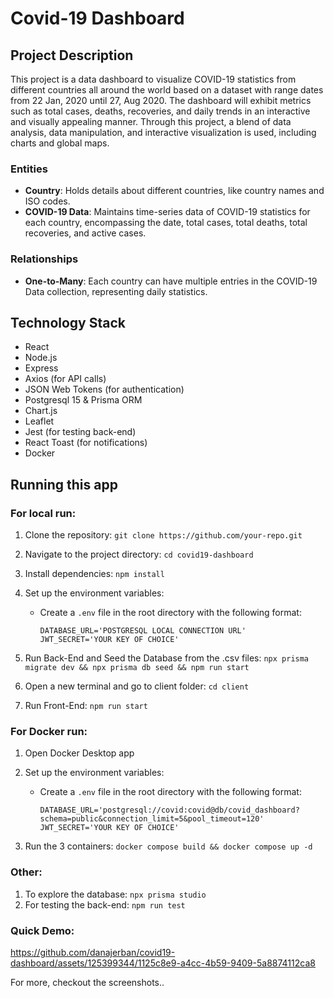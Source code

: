 # Covid-19 Dashboard

## Project Description

This project is a data dashboard to visualize COVID-19 statistics from different countries all around the world based on a dataset with range dates from 22 Jan, 2020 until 27, Aug 2020. The dashboard will exhibit metrics such as total cases, deaths, recoveries, and daily trends in an interactive and visually appealing manner. Through this project, a blend of data analysis, data manipulation, and interactive visualization is used, including charts and global maps.

### Entities

- **Country**: Holds details about different countries, like country names and ISO codes.
- **COVID-19 Data**: Maintains time-series data of COVID-19 statistics for each country, encompassing the date, total cases, total deaths, total recoveries, and active cases.

### Relationships

- **One-to-Many**: Each country can have multiple entries in the COVID-19 Data collection, representing daily statistics.

## Technology Stack
- React
- Node.js
- Express
- Axios (for API calls)
- JSON Web Tokens (for authentication)
- Postgresql 15 & Prisma ORM
- Chart.js
- Leaflet
- Jest (for testing back-end)
- React Toast (for notifications)
- Docker

## Running this app

### For local run:

1. Clone the repository: `git clone https://github.com/your-repo.git`
2. Navigate to the project directory: `cd covid19-dashboard`
3. Install dependencies: `npm install`
4. Set up the environment variables:
   - Create a `.env` file in the root directory with the following format:

     ```
     DATABASE_URL='POSTGRESQL LOCAL CONNECTION URL'
     JWT_SECRET='YOUR KEY OF CHOICE'
     ```

5. Run Back-End and Seed the Database from the .csv files: `npx prisma migrate dev && npx prisma db seed && npm run start`
6. Open a new terminal and go to client folder: `cd client`
7. Run Front-End: `npm run start`

### For Docker run:

1. Open Docker Desktop app
2. Set up the environment variables:
   - Create a `.env` file in the root directory with the following format:

     ```
     DATABASE_URL='postgresql://covid:covid@db/covid_dashboard?schema=public&connection_limit=5&pool_timeout=120'
     JWT_SECRET='YOUR KEY OF CHOICE'
     ```

3. Run the 3 containers: `docker compose build && docker compose up -d`

### Other:

1. To explore the database: `npx prisma studio`
2. For testing the back-end: `npm run test`

### Quick Demo:



https://github.com/danajerban/covid19-dashboard/assets/125399344/1125c8e9-a4cc-4b59-9409-5a8874112ca8


For more, checkout the screenshots..
